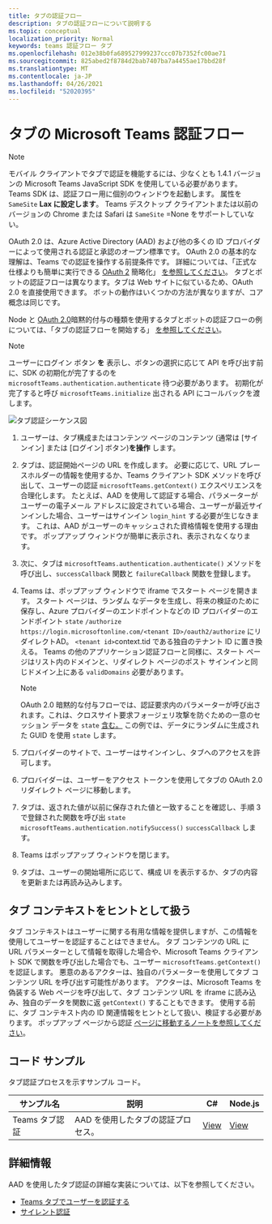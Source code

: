 ```yaml
---
title: タブの認証フロー
description: タブの認証フローについて説明する
ms.topic: conceptual
localization_priority: Normal
keywords: teams 認証フロー タブ
ms.openlocfilehash: 012e38b0fa689527999237ccc07b7352fc00ae71
ms.sourcegitcommit: 825abed2f8784d2bab7407ba7a4455ae17bbd28f
ms.translationtype: MT
ms.contentlocale: ja-JP
ms.lasthandoff: 04/26/2021
ms.locfileid: "52020395"
---
```

# <a name="microsoft-teams-authentication-flow-for-tabs"></a>タブの Microsoft Teams 認証フロー

> [!NOTE]
> モバイル クライアントでタブで認証を機能するには、少なくとも 1.4.1 バージョンの Microsoft Teams JavaScript SDK を使用している必要があります。
> Teams SDK は、認証フロー用に個別のウィンドウを起動します。 属性を `SameSite` **Lax に設定します**。 Teams デスクトップ クライアントまたは以前のバージョンの Chrome または Safari は `SameSite` =None をサポートしていない。

OAuth 2.0 は、Azure Active Directory (AAD) および他の多くの ID プロバイダーによって使用される認証と承認のオープン標準です。 OAuth 2.0 の基本的な理解は、Teams での認証を操作する前提条件です。 詳細については、「正式な仕様よりも簡単に実行できる [OAuth 2](https://aaronparecki.com/oauth-2-simplified/) 簡略化」 [を参照してください](https://oauth.net/2/)。 タブとボットの認証フローは異なります。タブは Web サイトに似ているため、OAuth 2.0 を直接使用できます。 ボットの動作はいくつかの方法が異なりますが、コア概念は同じです。

Node と [OAuth 2.0](https://oauth.net/2/grant-types/implicit/)暗黙的付与の種類を使用するタブとボットの認証フローの例については、「タブの認証フローを開始する」 [を参照してください](~/tabs/how-to/authentication/auth-tab-aad.md#initiate-authentication-flow)。

> [!NOTE]
> ユーザーにログイン ボタン **を** 表示し、ボタンの選択に応じて API を呼び出す前に、SDK の初期化が完了するのを `microsoftTeams.authentication.authenticate` 待つ必要があります。 初期化が完了すると呼び `microsoftTeams.initialize` 出される API にコールバックを渡します。

![タブ認証シーケンス図](~/assets/images/authentication/tab_auth_sequence_diagram.png)

1. ユーザーは、タブ構成またはコンテンツ ページのコンテンツ (通常は [サインイン] または [ログイン] ボタン)**を操作** します。
2. タブは、認証開始ページの URL を作成します。 必要に応じて、URL プレースホルダーの情報を使用するか、Teams クライアント SDK メソッドを呼び出して、ユーザーの認証 `microsoftTeams.getContext()` エクスペリエンスを合理化します。 たとえば、AAD を使用して認証する場合、パラメーターがユーザーの電子メール アドレスに設定されている場合、ユーザーが最近サインインした場合、ユーザーはサインイン `login_hint` する必要が生じなきます。 これは、AAD がユーザーのキャッシュされた資格情報を使用する理由です。 ポップアップ ウィンドウが簡単に表示され、表示されなくなります。
3. 次に、タブは `microsoftTeams.authentication.authenticate()` メソッドを呼び出し、`successCallback` 関数と `failureCallback` 関数を登録します。
4. Teams は、ポップアップ ウィンドウで iframe でスタート ページを開きます。 スタート ページは、ランダム なデータを生成し、将来の検証のために保存し、Azure プロバイダーのエンドポイントなどの ID プロバイダーのエンドポイント `state` `/authorize` `https://login.microsoftonline.com/<tenant ID>/oauth2/authorize` にリダイレクトAD。 `<tenant id>`context.tid である独自のテナント ID に置き換える。
Teams の他のアプリケーション認証フローと同様に、スタート ページはリスト内のドメインと、リダイレクト ページのポスト サインインと同じドメイン上にある `validDomains` 必要があります。

    > [!NOTE]
    > OAuth 2.0 暗黙的な付与フローでは、認証要求内のパラメーターが呼び出されます。これは、クロスサイト要求フォージェリ攻撃を防ぐための一意のセッション データを `state` [含む。](https://en.wikipedia.org/wiki/Cross-site_request_forgery) この例では、データにランダムに生成された GUID を使用 `state` します。

5. プロバイダーのサイトで、ユーザーはサインインし、タブへのアクセスを許可します。
6. プロバイダーは、ユーザーをアクセス トークンを使用してタブの OAuth 2.0 リダイレクト ページに移動します。
7. タブは、返された値が以前に保存された値と一致することを確認し、手順 3 で登録された関数を呼び出 `state` `microsoftTeams.authentication.notifySuccess()` `successCallback` します。
8. Teams はポップアップ ウィンドウを閉じます。
9. タブは、ユーザーの開始場所に応じて、構成 UI を表示するか、タブの内容を更新または再読み込みします。

## <a name="treat-tab-context-as-hints"></a>タブ コンテキストをヒントとして扱う

タブ コンテキストはユーザーに関する有用な情報を提供しますが、この情報を使用してユーザーを認証することはできません。 タブ コンテンツの URL に URL パラメーターとして情報を取得した場合や、Microsoft Teams クライアント SDK で関数を呼び出した場合でも、ユーザー `microsoftTeams.getContext()` を認証します。 悪意のあるアクターは、独自のパラメーターを使用してタブ コンテンツ URL を呼び出す可能性があります。 アクターは、Microsoft Teams を偽装する Web ページを呼び出して、タブ コンテンツ URL を iframe に読み込み、独自のデータを関数に返 `getContext()` することもできます。 使用する前に、タブ コンテキスト内の ID 関連情報をヒントとして扱い、検証する必要があります。 ポップアップ ページから認証 [ページに移動するノートを参照してください](~/tabs/how-to/authentication/auth-tab-aad.md#navigate-to-the-authorization-page-from-your-popup-page)。

## <a name="code-sample"></a>コード サンプル

タブ認証プロセスを示すサンプル コード。

| **サンプル名** | **説明** | **C#** | **Node.js** |
|-----------------|-----------------|-------------|------------|
| Teams タブ認証 | AAD を使用したタブの認証プロセス。 | [View](https://github.com/OfficeDev/Microsoft-Teams-Samples/tree/main/samples/app-complete-sample/csharp) | [View](https://github.com/OfficeDev/Microsoft-Teams-Samples/tree/main/samples/app-complete-sample/nodejs) |

## <a name="more-details"></a>詳細情報

AAD を使用したタブ認証の詳細な実装については、以下を参照してください。

* [Teams タブでユーザーを認証する](~/tabs/how-to/authentication/auth-tab-AAD.md)
* [サイレント認証](~/tabs/how-to/authentication/auth-silent-AAD.md)
